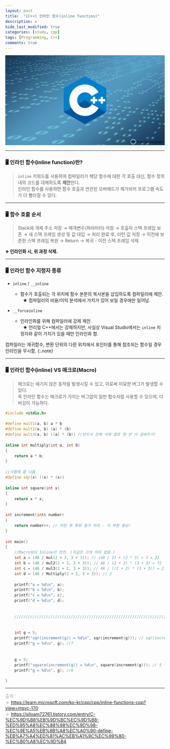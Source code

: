 ```yaml
---
layout: post
title:  "[C++] 인라인 함수(inline function)"
description: > 
hide_last_modified: true
categories: [study, cpp]
tags: [Programming, C++]
comments: true
---
```


<p align="center">
  <img src="../../../assets/img/blog/cpp/cpp_img.png">
</p>

----
### 🖥️ 인라인 함수(inline function)란?
> `inline` 키워드를 사용하여 컴파일러가 해당 함수에 대한 각 호출 대신, 함수 정의 내의 코드를 대체하도록 **제안**한다. <br>
 인라인 함수를 사용하면 함수 호출과 연관된 오버헤드가 제거되어 프로그램 속도가 더 빨라질 수 있다.

----
### 🖥️ 함수 호출 순서

> Stack에 개체 주소 저장 → 매개변수(파라미터) 저장 → 호출자 스택 프레임 보존 → 새 스택 프레임 생성 및 값 대입 → 처리 완료 후, 리턴 값 저장 → 이전에 보존한 스택 프레임 복원 → Return → 복귀 - 이전 스택 프레임 삭제



**※ 인라인화 시, 위 과정 삭제.**

----
### 🖥️ 인라인 함수 지정자 종류

- `inline` / `__inline` 
  - 함수가 호출되는 각 위치에 함수 본문의 복사본을 삽입하도록 컴파일러에 제안.
&nbsp;&nbsp;★ 컴파일러의 비용/이익 분석에서 가치가 있어 보일 경우에만 일어남.

- `__forceinline`
  - 인라인화를 위해 컴파일러에 강제 제안. <br>
&nbsp;&nbsp;★ 언리얼 C++에서는 강제하지만, 사실상 Visual Studio에서는 `inline` 지정자와 같이 가치가 있을 때만 인라인화 함.

컴파일러는 재귀함수, 변환 단위의 다른 위치에서 포인터를 통해 참조되는 함수일 경우 인라인을 무시함.
{:.note}

----
### 🖥️ 인라인 함수(inline) VS 매크로(Macro)
> 매크로는 예기치 않은 동작을 발생시킬 수 있고, 이로써 미묘한 버그가 발생할 수 있다. <br>
즉 인라인 함수는 매크로가 가지는 버그없이 일반 함수처럼 사용할 수 있으며, 디버깅이 가능하다.


``` cpp
#include <stdio.h>

#define mult1(a, b) a * b
#define mult2(a, b) (a) * (b)
#define mult3(a, b) ((a) * (b)) //반드시 전체 식에 괄호 한 번 더 감싸주기!

inline int multiply(int a, int b)
{
    return a * b;
}

//시험에 잘 나옴.
#define sqr(x) ((x) * (x))

inline int square(int x)
{
	return x * x;
}

int increment(int& number)
{
	return number++; // 리턴 후 후위 증가 처리 - 이 부분 중요!
}

int main()
{
    //Macro보다 Inline이 안전. (지금은 크게 의미 없음.)
    int a = (48 / mul(2 + 2, 3 + 3)); // (48 / 2) + (2 * 3) + 3 = 33
    int b = (48 / mul2(2 + 2, 3 + 3)); // 48 / (2 + 2) * (3 + 3) = 72
    int c = (48 / mul3(2 + 2, 3 + 3)); // 48 / ((2 + 2) * (3 + 3)) = 2 //괄호를 끝까지 쳐야 안전~!
    int d = (48 / Multiply(2 + 2, 3 + 3)); // 2 

    printf("a = %d\n", a);
    printf("b = %d\n", b);
    printf("c = %d\n", c);
    printf("d = %d\n", d);


    ////////////////////////////////////////////////////////////////////////


    int g = 5;
    printf("sqr(increment(g)) = %d\n", sqr(increment(g))); // sqr(increment(g) * increment(g)) = 30 -> return시 후위 증가하기 때문에 5 * 6 = 30
    printf("g = %d\n", g); //7


    g = 5;
    printf("square(increment(g)) = %d\n", square(increment(g))); // 5 * 5 = 25;
    printf("g = %d\n", g); //6

}
```

---- 
<span style="color:darkgray; font-size:14px;"> 출처 : <br>
＊ https://learn.microsoft.com/ko-kr/cpp/cpp/inline-functions-cpp?view=msvc-170 <br>
＊ https://siloam72761.tistory.com/entry/C-%EC%9D%B8%EB%9D%BC%EC%9D%B8-%ED%95%A8%EC%88%98%EC%9D%98-%EC%9E%A5%EB%8B%A8%EC%A0%90-define-%EB%A7%A4%ED%81%AC%EB%A1%9C%EC%99%80-%EC%B0%A8%EC%9D%B4 <br>
</span>




